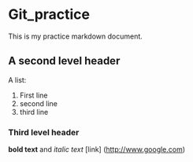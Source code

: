 # Git_practice
This is my practice markdown document.

## A second level header

A list:

1. First line
2. second line
3. third line

### Third level header

**bold text** and _italic text_
[link] (http://www.google.com)
